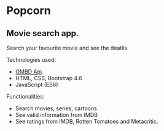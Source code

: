 # Popcorn

## Movie search app.

Search your favourite movie and see the deatils.

Technologies used:
- [OMBD Api](https://www.omdbapi.com/).
- HTML, CSS, Bootstrap 4.6
- JavaScript (ES6)

Functionalities:
- Search movies, series, cartoons
- See valid information from IMDB
- See ratings from IMDB, Rotten Tomatoes and Metacritic.
